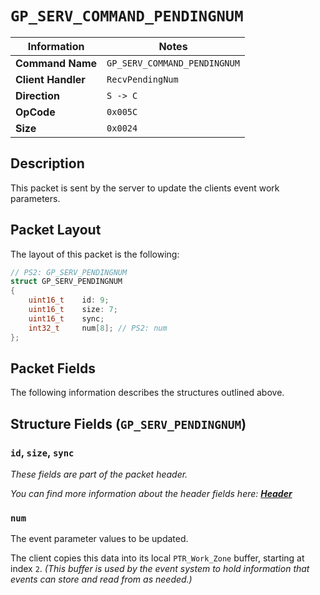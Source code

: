 # `GP_SERV_COMMAND_PENDINGNUM`

| Information               | Notes |
|---                        |---    |
| **Command Name**          | `GP_SERV_COMMAND_PENDINGNUM` |
| **Client Handler**        | `RecvPendingNum` |
| **Direction**             | `S -> C` |
| **OpCode**                | `0x005C` |
| **Size**                  | `0x0024` |

## Description

This packet is sent by the server to update the clients event work parameters.

## Packet Layout

The layout of this packet is the following:

```cpp
// PS2: GP_SERV_PENDINGNUM
struct GP_SERV_PENDINGNUM
{
    uint16_t    id: 9;
    uint16_t    size: 7;
    uint16_t    sync;
    int32_t     num[8]; // PS2: num
};
```

## Packet Fields

The following information describes the structures outlined above.

## Structure Fields (`GP_SERV_PENDINGNUM`)

### `id`, `size`, `sync`

_These fields are part of the packet header._

_You can find more information about the header fields here: [**Header**](/world/HEADER.md)_

### `num`

The event parameter values to be updated.

The client copies this data into its local `PTR_Work_Zone` buffer, starting at index `2`. _(This buffer is used by the event system to hold information that events can store and read from as needed.)_